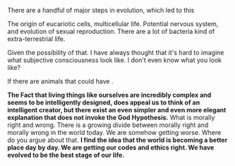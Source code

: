There are a handful of major steps in evolution, which led to this 

The origin of eucariotic cells, multicellular life. Potential nervous system, and evolution of sexual reproduction. There are a lot of bacteria kind of extra-terrestrial life. 

Given the possibility of that. I have always thought that it's hard to imagine what subjective consciousness look like. I don't even know what you look like?

If there are animals that could have . 

**The Fact that living things like ourselves are incredibly complex and seems to be intelligently designed, does appeal us to think of an intelligent creator, but there exist an even simpler and even more elegant explanation that does not invoke the God Hypothesis.** What is morally right and wrong. There is a growing divide between morally right and morally wrong in the world today. We are somehow getting worse. Where do you argue about that. **I find the idea that the world is becoming a better place day by day. We are getting our codes and ethics right. We have evolved to be the best stage of our life.** 